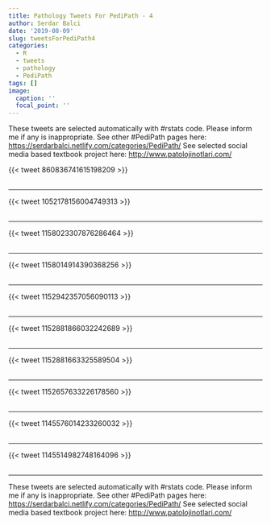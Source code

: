 ```yaml
---
title: Pathology Tweets For PediPath - 4
author: Serdar Balci
date: '2019-08-09'
slug: tweetsForPediPath4
categories:
  - R
  - tweets
  - pathology
  - PediPath
tags: []
image:
  caption: ''
  focal_point: ''
---
```



These tweets are selected automatically with #rstats code. Please inform me if any is inappropriate.
See other #PediPath pages here: https://serdarbalci.netlify.com/categories/PediPath/ 
See selected social media based textbook project here: http://www.patolojinotlari.com/

{{< tweet 860836741615198209 >}}
<br>
<br>
<hr>
{{< tweet 1052178156004749313 >}}
<br>
<br>
<hr>
{{< tweet 1158023307876286464 >}}
<br>
<br>
<hr>
{{< tweet 1158014914390368256 >}}
<br>
<br>
<hr>
{{< tweet 1152942357056090113 >}}
<br>
<br>
<hr>
{{< tweet 1152881866032242689 >}}
<br>
<br>
<hr>
{{< tweet 1152881663325589504 >}}
<br>
<br>
<hr>
{{< tweet 1152657633226178560 >}}
<br>
<br>
<hr>
{{< tweet 1145576014233260032 >}}
<br>
<br>
<hr>
{{< tweet 1145514982748164096 >}}
<br>
<br>
<hr>


These tweets are selected automatically with #rstats code. Please inform me if any is inappropriate.
See other #PediPath pages here: https://serdarbalci.netlify.com/categories/PediPath/ 
See selected social media based textbook project here: http://www.patolojinotlari.com/
